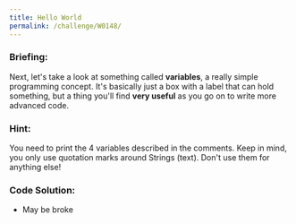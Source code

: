 ```yaml
---
title: Hello World
permalink: /challenge/W0148/
---
```


### Briefing: 
Next, let's take a look at something called **variables**, a really simple programming concept. It's basically just a box with a label that can hold something, but a thing you'll find **very useful** as you go on to write more advanced code.

### Hint: 
You need to print the 4 variables described in the comments. Keep in mind, you only use quotation marks around Strings (text). Don't use them for anything else!

### Code Solution: 
- May be broke
